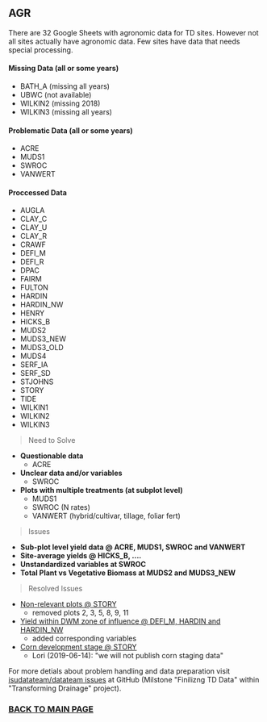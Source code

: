 ## AGR

There are 32 Google Sheets with agronomic data for TD sites. However not all sites actually have agronomic data. Few sites have data that needs special processing.

#### Missing Data (all or some years)
* BATH_A (missing all years)
* UBWC (not available)
* WILKIN2 (missing 2018)
* WILKIN3 (missing all years)

#### Problematic Data (all or some years)
* ACRE
* MUDS1
* SWROC
* VANWERT

#### Proccessed Data
* AUGLA
* CLAY_C
* CLAY_U
* CLAY_R
* CRAWF
* DEFI_M
* DEFI_R
* DPAC
* FAIRM
* FULTON
* HARDIN
* HARDIN_NW
* HENRY
* HICKS_B
* MUDS2
* MUDS3_NEW
* MUDS3_OLD
* MUDS4
* SERF_IA
* SERF_SD
* STJOHNS
* STORY
* TIDE
* WILKIN1
* WILKIN2
* WILKIN3


> Need to Solve

* __Questionable data__
    + ACRE
* __Unclear data and/or variables__
    + SWROC
* __Plots with multiple treatments (at subplot level)__
    + MUDS1
    + SWROC (N rates)
    + VANWERT (hybrid/cultivar, tillage, foliar fert)


> Issues

* __Sub-plot level yield data @ ACRE, MUDS1, SWROC and VANWERT__
* __Site-average yields @ HICKS_B, ....__
* __Unstandardized variables at SWROC__
* __Total Plant vs Vegetative Biomass at MUDS2 and MUDS3_NEW__

> Resolved Issues

* [Non-relevant plots @ STORY](https://github.com/isudatateam/datateam/issues/174)
    - removed plots 2, 3, 5, 8, 9, 11
* [Yield within DWM zone of influence @ DEFI_M, HARDIN and HARDIN_NW](https://github.com/isudatateam/datateam/issues/172)
    - added corresponding variables
* [Corn development stage @ STORY](https://github.com/isudatateam/datateam/issues/171)
    - Lori (2019-06-14): "we will not publish corn staging data"


For more detials about problem handling and data preparation visit [isudatateam/datateam issues](https://github.com/isudatateam/datateam/issues) at GitHub (Milstone "Finilizng TD Data" within "Transforming Drainage" project).
  
  
### [BACK TO MAIN PAGE](../README.md)